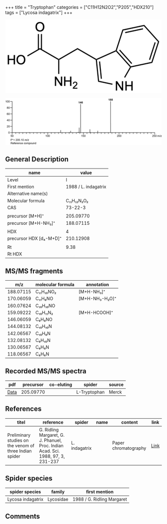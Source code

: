 +++
title = "Tryptophan"
categories = ["C11H12N2O2","P205","HDX210"]
tags = ["Lycosa indagatrix"]
+++

![](/img/Tryptophan.png)

![](/img_MSMS/205_Tryptophan.png)

## General Description

| name                    | value                |
|-------------------------|----------------------|
| Level                   | I                    |
| First mention           | 1988 / L. indagatrix |
| Alternative name(s)     |                      |
| Molecular formula       | C₁₁H₁₂N₂O₂           |
| CAS                     | 73-22-3              |
|                         |                      |
| precursor [M+H]⁺        | 205.09770            |
| precursor [M+H-NH₃]⁺    | 188.07115            |
|                         |                      |
| HDX                     | 4                    |
| precursor HDX [d₄-M+D]⁺ | 210.12908            |
|                         |                      |
| Rt                      | 9.38                 |
| Rt HDX                  |                      |

## MS/MS fragments

| m/z       | molecular formula | annotation     |
|-----------|-------------------|----------------|
| 188.07115 | C₁₁H₁₀NO₂         | [M+H-NH₃]⁺     |
| 170.06059 | C₁₁H₈NO           | [M+H-NH₃-H₂O]⁺ |
| 160.07624 | C₁₀H₁₀NO          |                |
| 159.09222 | C₁₀H₁₁N₂          | [M+H-HCOOH]⁺   |
| 146.06059 | C₉H₈NO            |                |
| 144.08132 | C₁₀H₁₀N           |                |
| 142.06567 | C₁₀H₈N            |                |
| 132.08132 | C₉H₁₀N            |                |
| 130.06567 | C₉H₈N             |                |
| 118.06567 | C₈H₈N             |                |

## Recorded MS/MS spectra

| pdf                                  | precursor | co-eluting | spider       | source |
|--------------------------------------|-----------|------------|--------------|--------|
| [Data](/pdf/205_Tryptophan_9-38.pdf) | 205.09770 |            | L-Tryptophan | Merck  |

## References

| titel                                                                                                                                      | reference                                                                                     | spider   | name | content | link                                         |
|--------------------------------------------------------------------------------------------------------------------------------------------|-----------------------------------------------------------------------------------------------|----------|------|---------|----------------------------------------------|
| Preliminary studies on the venom of three Indian spider                                                                                    | G. Ridling Margaret, G. J. Phanuel, Proc. Indian Acad. Sci. 1988, 97, 3, 231-237 | L. indagatrix |      | Paper chromatography | [Link](https://www.ias.ac.in/article/fulltext/anml/097/03/0231-0237) |

## Spider species

| spider species    | family    | first mention              |
|-------------------|-----------|----------------------------|
| Lycosa indagatrix | Lycosidae | 1988 / G. Ridling Margaret |

## Comments